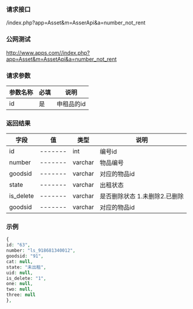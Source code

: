 ### **请求接口**
/index.php?app=Asset&m=AsserApi&a=number_not_rent



### **公网测试**
http://www.apps.com//index.php?app=Asset&m=AssetApi&a=number_not_rent

### **请求参数**

| 参数名称  |必填|     说明      |
|------|-----|------|
| id     | 是 |   申租品的id  |


### **返回结果**
|字段        |值          |类型    |说明        |
| ---------  |--------    |-------- |--------  |
|id          |-------   |int    |编号id   |
|number      | -------     |varchar  |物品编号      |
|goodsid |-------     |varchar   |对应的物品id      |
|state|-------     |varchar   |出租状态      |
|is_delete|-------     |varchar   |是否删除状态 1.未删除2.已删除     |
|goodsid |-------     |varchar   |对应的物品id      |




### **示例**

````php
{
id: "63",
number: "ls_918681340012",
goodsid: "91",
cat: null,
state: "未出租",
uid: null,
is_delete: "1",
one: null,
two: null,
three: null
},